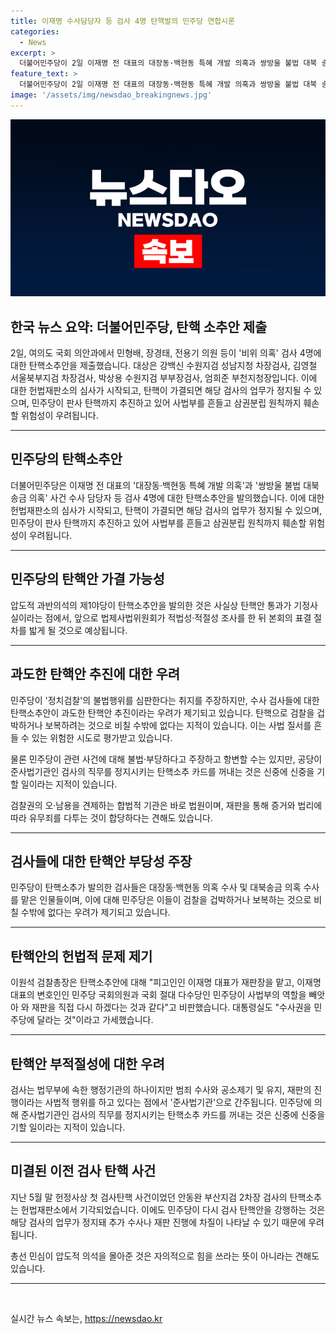 ```yaml
---
title: 이재명 수사담당자 등 검사 4명 탄핵발의 민주당 연합시론
categories:
  - News
excerpt: >
  더불어민주당이 2일 이재명 전 대표의 대장동·백현동 특혜 개발 의혹과 쌍방울 불법 대북 송금 의혹 사건 수사 담당자 등 검사 4명에 대한 탄핵소추안을 제출했다. 압도적 과반의석의 제1야당이 탄핵소추안을 발의한 것은 사실상 탄핵안 통과가 기정사실임을 의미하며, 이에 대한 우려와 비판이 커지고 있다. 또한, 탄핵이 가결되면 해당 검사의 업무가 정지돼 추가 수사나 재판 진행에 차질이 발생할 수 있어 민심을 압도한 총선의 뜻을 고려해야 한다고 지적되고 있다.
feature_text: >
  더불어민주당이 2일 이재명 전 대표의 대장동·백현동 특혜 개발 의혹과 쌍방울 불법 대북 송금 의혹 사건 수사 담당자 등 검사 4명에 대한 탄핵소추안을 제출했다. 압도적 과반의석의 제1야당이 탄핵소추안을 발의한 것은 사실상 탄핵안 통과가 기정사실임을 의미하며, 이에 대한 우려와 비판이 커지고 있다. 또한, 탄핵이 가결되면 해당 검사의 업무가 정지돼 추가 수사나 재판 진행에 차질이 발생할 수 있어 민심을 압도한 총선의 뜻을 고려해야 한다고 지적되고 있다.
image: '/assets/img/newsdao_breakingnews.jpg'
---
```


<p><img src="/assets/img/newsdao_breakingnews.jpg" alt="pcversion 속보" /></p>

<h2 data-ke-size="size26">한국 뉴스 요약: 더불어민주당, 탄핵 소추안 제출</h2>

<p data-ke-size="size16">2일, 여의도 국회 의안과에서 민형배, 장경태, 전용기 의원 등이 '비위 의혹' 검사 4명에 대한 탄핵소추안을 제출했습니다. 대상은 강백신 수원지검 성남지청 차장검사, 김영철 서울북부지검 차장검사, 박상용 수원지검 부부장검사, 엄희준 부천지청장입니다. 이에 대한 헌법재판소의 심사가 시작되고, 탄핵이 가결되면 해당 검사의 업무가 정지될 수 있으며, 민주당이 판사 탄핵까지 추진하고 있어 사법부를 흔들고 삼권분립 원칙까지 훼손할 위험성이 우려됩니다.</p>

<hr>

<h2 data-ke-size="size26">민주당의 탄핵소추안</h2>

<p data-ke-size="size16">더불어민주당은 이재명 전 대표의 '대장동·백현동 특혜 개발 의혹'과 '쌍방울 불법 대북 송금 의혹' 사건 수사 담당자 등 검사 4명에 대한 탄핵소추안을 발의했습니다. 이에 대한 헌법재판소의 심사가 시작되고, 탄핵이 가결되면 해당 검사의 업무가 정지될 수 있으며, 민주당이 판사 탄핵까지 추진하고 있어 사법부를 흔들고 삼권분립 원칙까지 훼손할 위험성이 우려됩니다.</p>

<hr>

<h2 data-ke-size="size26">민주당의 탄핵안 가결 가능성</h2>

<p data-ke-size="size16">압도적 과반의석의 제1야당이 탄핵소추안을 발의한 것은 사실상 탄핵안 통과가 기정사실이라는 점에서, 앞으로 법제사법위원회가 적법성·적절성 조사를 한 뒤 본회의 표결 절차를 밟게 될 것으로 예상됩니다.</p>

<hr>

<h2 data-ke-size="size26">과도한 탄핵안 추진에 대한 우려</h2>

<p data-ke-size="size16">민주당이 '정치검찰'의 불법행위를 심판한다는 취지를 주장하지만, 수사 검사들에 대한 탄핵소추안이 과도한 탄핵안 추진이라는 우려가 제기되고 있습니다. 탄핵으로 검찰을 겁박하거나 보복하려는 것으로 비칠 수밖에 없다는 지적이 있습니다. 이는 사법 질서를 흔들 수 있는 위험한 시도로 평가받고 있습니다.</p>

<p data-ke-size="size16">물론 민주당이 관련 사건에 대해 불법·부당하다고 주장하고 항변할 수는 있지만, 공당이 준사법기관인 검사의 직무를 정지시키는 탄핵소추 카드를 꺼내는 것은 신중에 신중을 기할 일이라는 지적이 있습니다.</p>

<p data-ke-size="size16">검찰권의 오·남용을 견제하는 합법적 기관은 바로 법원이며, 재판을 통해 증거와 법리에 따라 유무죄를 다투는 것이 합당하다는 견해도 있습니다.</p>

<hr>

<h2 data-ke-size="size26">검사들에 대한 탄핵안 부당성 주장</h2>

<p data-ke-size="size16">민주당이 탄핵소추가 발의한 검사들은 대장동·백현동 의혹 수사 및 대북송금 의혹 수사를 맡은 인물들이며, 이에 대해 민주당은 이들이 검찰을 겁박하거나 보복하는 것으로 비칠 수밖에 없다는 우려가 제기되고 있습니다.</p>

<hr>

<h2 data-ke-size="size26">탄핵안의 헌법적 문제 제기</h2>

<p data-ke-size="size16">이원석 검찰총장은 탄핵소추안에 대해 "피고인인 이재명 대표가 재판장을 맡고, 이재명 대표의 변호인인 민주당 국회의원과 국회 절대 다수당인 민주당이 사법부의 역할을 빼앗아 와 재판을 직접 다시 하겠다는 것과 같다"고 비판했습니다. 대통령실도 "수사권을 민주당에 달라는 것"이라고 가세했습니다.</p>

<hr>

<h2 data-ke-size="size26">탄핵안 부적절성에 대한 우려</h2>

<p data-ke-size="size16">검사는 법무부에 속한 행정기관의 하나이지만 범죄 수사와 공소제기 및 유지, 재판의 진행이라는 사법적 행위를 하고 있다는 점에서 '준사법기관'으로 간주됩니다. 민주당에 의해 준사법기관인 검사의 직무를 정지시키는 탄핵소추 카드를 꺼내는 것은 신중에 신중을 기할 일이라는 지적이 있습니다.</p>

<hr>

<h2 data-ke-size="size26">미결된 이전 검사 탄핵 사건</h2>

<p data-ke-size="size16">지난 5월 말 헌정사상 첫 검사탄핵 사건이었던 안동완 부산지검 2차장 검사의 탄핵소추는 헌법재판소에서 기각되었습니다. 이에도 민주당이 다시 검사 탄핵안을 강행하는 것은 해당 검사의 업무가 정지돼 추가 수사나 재판 진행에 차질이 나타날 수 있기 때문에 우려됩니다.</p>

<p data-ke-size="size16">총선 민심이 압도적 의석을 몰아준 것은 자의적으로 힘을 쓰라는 뜻이 아니라는 견해도 있습니다.</p>

<hr>

<p data-ke-size="size16">&nbsp;</p>
실시간 뉴스 속보는, <a href="https://newsdao.kr" rel="dofollow">https://newsdao.kr</a>


